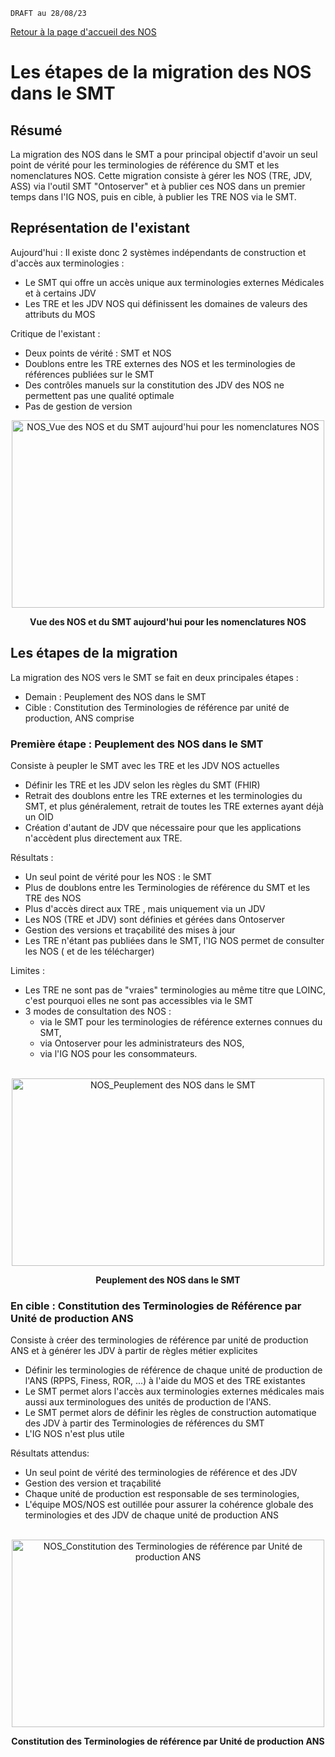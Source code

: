 
`DRAFT au 28/08/23 `

[Retour à la page d'accueil des NOS](ANS_MOS_NOS_MigrationNOSversSMTT0_00_accueil.md)
# Les étapes de la migration des NOS dans le SMT

## Résumé

La migration des NOS dans le SMT a pour principal objectif d'avoir un seul point de vérité pour les terminologies de référence du SMT et les nomenclatures NOS. 
Cette migration consiste à gérer les NOS (TRE, JDV, ASS) via l'outil SMT "Ontoserver" et à publier ces NOS dans un premier temps dans l'IG NOS, puis en cible, à publier les TRE NOS via le SMT.


## Représentation de l'existant
Aujourd'hui : Il existe donc 2 systèmes indépendants de construction et d'accès aux terminologies : 
- Le SMT qui offre un accès unique aux terminologies externes Médicales et à certains JDV
- Les TRE et les JDV NOS qui définissent les domaines de valeurs des attributs du MOS

Critique de l'existant : 
- Deux points de vérité : SMT et NOS
- Doublons entre les TRE externes des NOS et les terminologies de références publiées sur le SMT
- Des contrôles manuels sur la constitution des JDV des NOS ne permettent pas une qualité optimale
- Pas de gestion de version 

<center><img src="/NOS_MigrationVersSMT_Existant.jpg" alt="NOS_Vue des NOS et du SMT aujourd'hui pour les nomenclatures NOS" width=500 height=300/>

<b>Vue des NOS et du SMT aujourd'hui pour les nomenclatures NOS</b>
</center>


## Les étapes de la migration

La migration des NOS vers le SMT se fait en deux principales étapes :
- Demain : Peuplement des NOS dans le SMT
- Cible : Constitution des Terminologies de référence par unité de production, ANS comprise


### Première étape : Peuplement des NOS dans le SMT

Consiste à peupler le SMT avec les TRE et les JDV NOS actuelles 
- Définir les TRE et les JDV selon les règles du SMT (FHIR)
- Retrait des doublons entre les TRE externes et les terminologies du SMT, et plus généralement, retrait de toutes les TRE externes ayant déjà un OID
- Création d'autant de JDV que nécessaire pour que les applications n'accèdent plus directement aux TRE. 

Résultats : 
- Un seul point de vérité pour les NOS : le SMT
- Plus de doublons entre les Terminologies de référence du SMT et les TRE des NOS
- Plus d'accès direct aux TRE , mais uniquement via un JDV
- Les NOS (TRE et JDV) sont définies et gérées dans Ontoserver
- Gestion des versions et traçabilité des mises à jour
- Les TRE n'étant pas publiées dans le SMT, l'IG NOS permet de consulter les NOS ( et de les télécharger)


Limites : 
- Les TRE ne sont pas de "vraies" terminologies au même titre que LOINC, c'est pourquoi elles ne sont pas accessibles via le SMT
- 3 modes de consultation des NOS : 
    - via le SMT pour les terminologies de référence externes connues du SMT, 
    - via Ontoserver pour les administrateurs des NOS,
    - via l'IG NOS pour les consommateurs.


<br>
<center><img src="/NOS_MigrationVersSMT_Etape1.jpg" alt="NOS_Peuplement des NOS dans le SMT " width=500 height=300/>

<b>Peuplement des NOS dans le SMT</b>
</center>


### En cible  : Constitution des Terminologies de Référence par Unité de production ANS
Consiste à créer des terminologies de référence par unité de production ANS et à générer les JDV à partir de règles métier explicites

- Définir les terminologies de référence de chaque unité de production de l'ANS (RPPS, Finess, ROR, ...) à l'aide du MOS et des TRE existantes
- Le SMT permet alors l'accès aux terminologies externes médicales mais aussi aux terminologues des unités de production de l'ANS.
- Le SMT permet alors de définir les règles de construction automatique des JDV à partir des Terminologies de références du SMT
- L'IG NOS n'est plus utile

Résultats attendus: 
- Un seul point de vérité des terminologies de référence et des JDV
- Gestion des version et traçabilité
- Chaque unité de production est responsable de ses terminologies,
- L'équipe MOS/NOS est outillée pour assurer la cohérence globale des terminologies et des JDV de chaque unité de production ANS


<br>
<center><img src="/NOS_MigrationVersSMT_Etape2.jpg" alt="NOS_Constitution des Terminologies de référence par Unité de production ANS " width=500 height=300/>

<b>Constitution des Terminologies de référence par Unité de production ANS</b>
</center>











